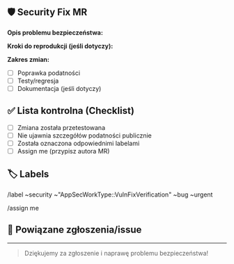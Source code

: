 <!--
  Template: Security Fix Merge Request
  Use this template for all security-related merge requests.
-->

## 🛡️ Security Fix MR

**Opis problemu bezpieczeństwa:**
<!-- Opisz krótko, jaki problem bezpieczeństwa został naprawiony. Nie ujawniaj szczegółów exploita publicznie. -->

**Kroki do reprodukcji (jeśli dotyczy):**
<!-- Opisz, jak można było wywołać problem przed poprawką. -->

**Zakres zmian:**
- [ ] Poprawka podatności
- [ ] Testy/regresja
- [ ] Dokumentacja (jeśli dotyczy)

## ✅ Lista kontrolna (Checklist)
- [ ] Zmiana została przetestowana
- [ ] Nie ujawnia szczegółów podatności publicznie
- [ ] Została oznaczona odpowiednimi labelami
- [ ] Assign me (przypisz autora MR)

## 🏷️ Labels
/label ~security ~"AppSecWorkType::VulnFixVerification" ~bug ~urgent

/assign me

## 🔗 Powiązane zgłoszenia/issue
<!-- Jeśli dotyczy, podaj numer issue lub link do zgłoszenia -->

---
> Dziękujemy za zgłoszenie i naprawę problemu bezpieczeństwa!